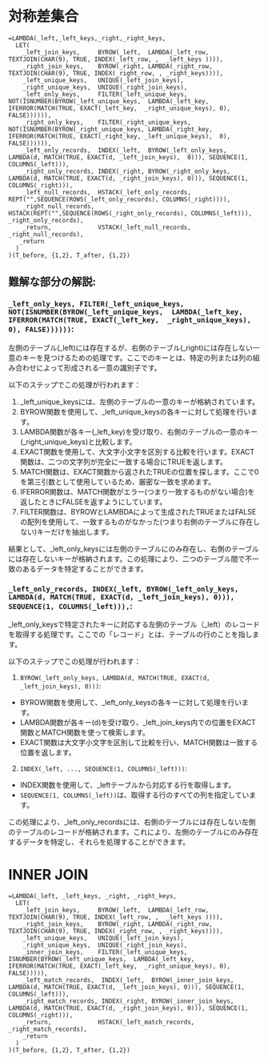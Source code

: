 # 対称差集合

```
=LAMBDA(_left,_left_keys,_right,_right_keys,
  LET(
    _left_join_keys,     BYROW(_left,  LAMBDA(_left_row,  TEXTJOIN(CHAR(9), TRUE, INDEX(_left_row, ,  _left_keys )))),
    _right_join_keys,    BYROW(_right, LAMBDA(_right_row, TEXTJOIN(CHAR(9), TRUE, INDEX(_right_row, , _right_keys)))),
    _left_unique_keys,   UNIQUE(_left_join_keys),
    _right_unique_keys,  UNIQUE(_right_join_keys),
    _left_only_keys,     FILTER(_left_unique_keys,  NOT(ISNUMBER(BYROW(_left_unique_keys,  LAMBDA(_left_key,  IFERROR(MATCH(TRUE, EXACT(_left_key,  _right_unique_keys), 0), FALSE)))))),
    _right_only_keys,    FILTER(_right_unique_keys, NOT(ISNUMBER(BYROW(_right_unique_keys, LAMBDA(_right_key, IFERROR(MATCH(TRUE, EXACT(_right_key, _left_unique_keys),  0), FALSE)))))),
    _left_only_records,  INDEX(_left,  BYROW(_left_only_keys,  LAMBDA(d, MATCH(TRUE, EXACT(d, _left_join_keys),  0))), SEQUENCE(1, COLUMNS(_left))),
    _right_only_records, INDEX(_right, BYROW(_right_only_keys, LAMBDA(d, MATCH(TRUE, EXACT(d, _right_join_keys), 0))), SEQUENCE(1, COLUMNS(_right))),
    _left_null_records,  HSTACK(_left_only_records, REPT("",SEQUENCE(ROWS(_left_only_records), COLUMNS(_right)))),
    _right_null_records, HSTACK(REPT("",SEQUENCE(ROWS(_right_only_records), COLUMNS(_left))),  _right_only_records),
    _return,             VSTACK(_left_null_records, _right_null_records),
   _return
  )
)(T_before, {1,2}, T_after, {1,2})
```
## 難解な部分の解説:
### ``_left_only_keys, FILTER(_left_unique_keys,  NOT(ISNUMBER(BYROW(_left_unique_keys,  LAMBDA(_left_key,  IFERROR(MATCH(TRUE, EXACT(_left_key,  _right_unique_keys), 0), FALSE))))))``:
左側のテーブル(_left)には存在するが、右側のテーブル(_right)には存在しない一意のキーを見つけるための処理です。ここでのキーとは、特定の列または列の組み合わせによって形成される一意の識別子です。

以下のステップでこの処理が行われます：

1. _left_unique_keysには、左側のテーブルの一意のキーが格納されています。
2. BYROW関数を使用して、_left_unique_keysの各キーに対して処理を行います。
3. LAMBDA関数が各キー(_left_key)を受け取り、右側のテーブルの一意のキー(_right_unique_keys)と比較します。
4. EXACT関数を使用して、大文字小文字を区別する比較を行います。EXACT関数は、二つの文字列が完全に一致する場合にTRUEを返します。
5. MATCH関数は、EXACT関数から返されたTRUEの位置を探します。ここで0を第三引数として使用しているため、厳密な一致を求めます。
6. IFERROR関数は、MATCH関数がエラー(つまり一致するものがない場合)を返したときにFALSEを返すようにしています。
7. FILTER関数は、BYROWとLAMBDAによって生成されたTRUEまたはFALSEの配列を使用して、一致するものがなかった(つまり右側のテーブルに存在しない)キーだけを抽出します。

結果として、_left_only_keysには左側のテーブルにのみ存在し、右側のテーブルには存在しないキーが格納されます。この処理により、二つのテーブル間で不一致のあるデータを特定することができます。

### ``_left_only_records, INDEX(_left, BYROW(_left_only_keys, LAMBDA(d, MATCH(TRUE, EXACT(d, _left_join_keys), 0))), SEQUENCE(1, COLUMNS(_left))),``:
_left_only_keysで特定されたキーに対応する左側のテーブル（_left）のレコードを取得する処理です。ここでの「レコード」とは、テーブルの行のことを指します。

以下のステップでこの処理が行われます：

1. ``BYROW(_left_only_keys, LAMBDA(d, MATCH(TRUE, EXACT(d, _left_join_keys), 0)))``:
- BYROW関数を使用して、_left_only_keysの各キーに対して処理を行います。
- LAMBDA関数が各キー(d)を受け取り、_left_join_keys内での位置をEXACT関数とMATCH関数を使って検索します。
- EXACT関数は大文字小文字を区別して比較を行い、MATCH関数は一致する位置を返します。
2. ``INDEX(_left, ..., SEQUENCE(1, COLUMNS(_left)))``:
- INDEX関数を使用して、_leftテーブルから対応する行を取得します。
- ``SEQUENCE(1, COLUMNS(_left))``は、取得する行のすべての列を指定しています。

この処理により、_left_only_recordsには、右側のテーブルには存在しない左側のテーブルのレコードが格納されます。これにより、左側のテーブルにのみ存在するデータを特定し、それらを処理することができます。

# INNER JOIN
```
=LAMBDA(_left, _left_keys, _right, _right_keys,
  LET(
    _left_join_keys,     BYROW(_left,  LAMBDA(_left_row,  TEXTJOIN(CHAR(9), TRUE, INDEX(_left_row, ,  _left_keys )))),
    _right_join_keys,    BYROW(_right, LAMBDA(_right_row, TEXTJOIN(CHAR(9), TRUE, INDEX(_right_row, , _right_keys)))),
    _left_unique_keys,   UNIQUE(_left_join_keys),
    _right_unique_keys,  UNIQUE(_right_join_keys),
    _inner_join_keys,    FILTER(_left_unique_keys,  ISNUMBER(BYROW(_left_unique_keys,  LAMBDA(_left_key,  IFERROR(MATCH(TRUE, EXACT(_left_key,  _right_unique_keys), 0), FALSE))))),
    _left_match_records,  INDEX(_left,  BYROW(_inner_join_keys, LAMBDA(d, MATCH(TRUE, EXACT(d, _left_join_keys), 0))), SEQUENCE(1, COLUMNS(_left))),
    _right_match_records, INDEX(_right, BYROW(_inner_join_keys, LAMBDA(d, MATCH(TRUE, EXACT(d, _right_join_keys), 0))), SEQUENCE(1, COLUMNS(_right))),
    _return,             HSTACK(_left_match_records, _right_match_records),
    _return
  )
)(T_before, {1,2}, T_after, {1,2})
```
